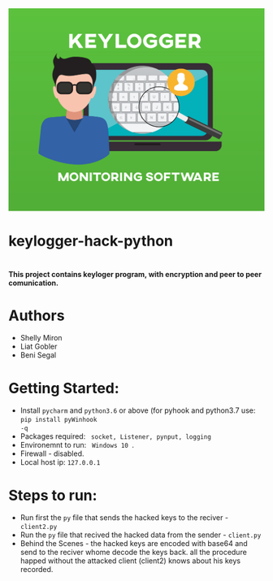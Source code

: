 <img src="./images/keylogger-guide.jpg">

<h1> keylogger-hack-python <h1>
<h4> This project contains keyloger program, with encryption and peer to peer comunication. <h4>
  
# Authors
  * Shelly Miron
  * Liat Gobler
  * Beni Segal
# Getting Started:
  * Install <code>pycharm</code> and <code>python3.6</code> or above (for pyhook and python3.7 use: <code>pip install pyWinhook -q</code>
  * Packages required: <code> socket, Listener, pynput, logging </code>
  * Environemnt to run: <code> Windows 10 </code>.
  * Firewall - disabled.
  * Local host ip: <code>127.0.0.1</code>
# Steps to run:
  * Run first the <code>py</code> file that sends the hacked keys to the reciver - <code>client2.py</code>
  * Run the <code>py</code> file that recived the hacked data from the sender - <code>client.py</code>
  * Behind the Scenes - the hacked keys are encoded with base64 and send to the reciver
    whome decode the keys back. all the procedure happed without the attacked client (client2) knows about his keys recorded.

